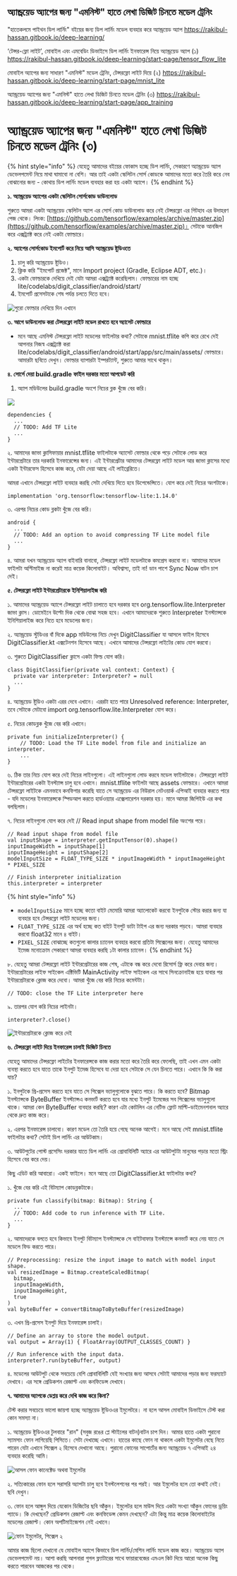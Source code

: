 ## অ্যান্ড্রয়েড অ্যাপের জন্য "এমনিস্ট" হাতে লেখা ডিজিট চিনতে মডেল ট্রেনিং

"হাতেকলমে পাইথন ডিপ লার্নিং" বইয়ের জন্য ডিপ লার্নিং মডেল ব্যবহার করে অ্যান্ড্রয়েড অ্যাপ
https://rakibul-hassan.gitbook.io/deep-learning/

‘টেন্সর-ফ্লো লাইট’, মোবাইল এবং এমবেডিং ডিভাইসে ডিপ লার্নিং ইনফারেন্স নিয়ে অ্যান্ড্রয়েড অ্যাপ (১)
https://rakibul-hassan.gitbook.io/deep-learning/start-page/tensor_flow_lite

মোবাইল অ্যাপের জন্য সাধারণ "এমনিস্ট" মডেল ট্রেনিং, টেন্সরফ্লো লাইট দিয়ে (২)
https://rakibul-hassan.gitbook.io/deep-learning/start-page/mnist_lite

অ্যান্ড্রয়েড অ্যাপের জন্য "এমনিস্ট" হাতে লেখা ডিজিট চিনতে মডেল ট্রেনিং (৩)
https://rakibul-hassan.gitbook.io/deep-learning/start-page/app_training

# অ্যান্ড্রয়েড অ্যাপের জন্য "এমনিস্ট" হাতে লেখা ডিজিট চিনতে মডেল ট্রেনিং \(৩\)

{% hint style="info" %}
যেহেতু আমাদের বইয়ের ফোকাস হচ্ছে ডিপ লার্নিং, সেকারণে অ্যান্ড্রয়েড অ্যাপ ডেভেলপমেন্ট নিয়ে মাথা ঘামাবো না বেশি। আর তাই একটা স্কেলিটন সোর্স কোডকে আমাদের মতো করে তৈরি করে নেব বোঝানোর জন্য - কোথায় ডিপ লার্নিং মডেল ব্যবহার করা হয় একটা অ্যাপে। 
{% endhint %}

**১. অ্যান্ড্রয়েড অ্যাপের একটা স্কেলিটন সোর্সকোড ডাউনলোড** 

শুরুতে আমরা একটা অ্যান্ড্রয়েড স্কেলিটন অ্যাপ এর সোর্স কোড ডাউনলোড করে নেই টেন্সরফ্লো এর গিটহাব এর উদাহরণ পেজ থেকে। লিংক: [https://github.com/tensorflow/examples/archive/master.zip](https://github.com/tensorflow/examples/archive/master.zip)।  সেটাকে আনজিপ করে এক্সট্র্যাক্ট করে নেই একটা ফোল্ডারে। 

**২. অ্যাপের সোর্সকোড ইমপোর্ট করে নিয়ে আসি অ্যান্ড্রয়েড ষ্টুডিওতে**

1. চালু করি অ্যান্ড্রয়েড ষ্টুডিও। 
2. ক্লিক করি "ইমপোর্ট প্রজেক্ট", মানে Import project \(Gradle, Eclipse ADT, etc.\)।
3. একটা ফোল্ডারকে দেখিয়ে দেই যেটা আমরা এক্সট্র্যাক্ট করেছিলাম। ফোল্ডারের নাম হচ্ছে lite/codelabs/digit\_classifier/android/start/
4. ইমপোর্ট প্রসেসটাকে শেষ পর্যন্ত চলতে দিতে হবে। 

![&#x9AA;&#x9C1;&#x9B0;&#x9CB; &#x9AB;&#x9CB;&#x9B2;&#x9CD;&#x9A1;&#x9BE;&#x9B0; &#x9A6;&#x9C7;&#x996;&#x9BF;&#x9DF;&#x9C7; &#x9A6;&#x9BF;&#x9A8; &#x98F;&#x996;&#x9BE;&#x9A8;&#x9C7; ](https://github.com/raqueeb/deep_learning_book/blob/master/.gitbook/assets/gra21.png)

**৩. আগে ডাউনলোড করা টেন্সরফ্লো লাইট মডেল রাখতে হবে অ্যাসেট ফোল্ডারে** 

* মনে আছে এমনিস্ট টেন্সরফ্লো লাইট মডেলের ফাইলটার কথা? সেটাকে mnist.tflite কপি করে রেখে দেই আপনার নিজস্ব এক্সট্র্যাক্ট করা lite/codelabs/digit\_classifier/android/start/app/src/main/assets/ ফোল্ডারে। আমারটা ছবিতে দেখুন। ফোল্ডার ব্যাপারটা ইম্পরট্যান্ট, শুরুতে আমার সাথে থাকুন। 

**৪. সোর্সে দেয়া  build.gradle ফাইল দরকার মতো আপডেট করি** 

1. অ্যাপ মডিউলের build.gradle অংশে নিচের ব্লক খুঁজে বের করি। 

![](https://github.com/raqueeb/deep_learning_book/blob/master/.gitbook/assets/studio12.png)

```text
dependencies {
  ...
  // TODO: Add TF Lite
  ...
}
```

২.  আমাদের জাভা ক্লাসিফায়ার mnist.tflite ফাইলটাকে অ্যাসেট ফোল্ডার থেকে পড়ে সেটাকে লোড করে ইন্টারপ্রেটারে তার দরকারি ইনফারেন্সের জন্য। এই ইন্টারপ্রেটার আমাদের টেন্সরফ্লো লাইট মডেল আর জাভা ক্লাসের মধ্যে একটা ইন্টারফেস হিসেবে কাজ করে, যেটা দেয়া আছে এই লাইব্রেরিতে। 

আমরা এখানে টেন্সরফ্লো লাইট ব্যবহার করছি সেটা দেখিয়ে দিতে হবে ডিপেন্ডেন্সিতে। যোগ করে দেই নিচের অংশটাকে।  

```text
implementation 'org.tensorflow:tensorflow-lite:1.14.0'
```

৩. এরপর নিচের কোড ব্লকটা খুঁজে বের করি। 

```text
android {
  ...
  // TODO: Add an option to avoid compressing TF Lite model file
  ...
}
```

৪. আমরা যখন অ্যান্ড্রয়েড অ্যাপ বাইনারি বানাবো, টেন্সরফ্লো লাইট মডেলটাকে কমপ্রেস করবো না। আমাদের মডেল ফাইলটা অপ্টিমাইজ না করেই মাত্র কয়েক কিলোবাইট। অবিশ্বাস্য, তাই না! ডান পাশে Sync Now বাটন চাপ দেই। 

**৫. টেন্সরফ্লো লাইট ইন্টারপ্রেটারকে ইনিশিয়ালাইজ করি**

১. আমাদের অ্যান্ড্রয়েড অ্যাপে টেন্সরফ্লো লাইট চালাতে হবে দরকার হবে org.tensorflow.lite.Interpreter জাভা ক্লাস। ডোমেইনে উল্টো দিক থেকে বোঝা সহজ হবে। এখানে আমাদেরকে শুরুতে Interpreter ইনস্ট্যান্সকে ইনিশিয়ালাইজ করে নিতে হবে মডেলের জন্য। 

২. অ্যান্ড্রয়েড স্টুডিওর বাঁ দিকে app মডিউলের নিচে দেখুন DigitClassifier যা আসলে ফাইল হিসেবে DigitClassifier.kt এক্সটেনশন হিসেবে আছে। এখানে আমাদের টেন্সরফ্লো লাইটের কোড যোগ করবো। 

৩. শুরুতে DigitClassifier ক্লাসে একটা ফিল্ড যোগ করি। 

```text
class DigitClassifier(private val context: Context) {
  private var interpreter: Interpreter? = null
  ...
}
```

৪. অ্যান্ড্রয়েড ষ্টুডিও একটা এরর দেবে এখানে। এররটা  হতে পারে Unresolved reference: Interpreter, তবে সেটাকে মেটাবো import org.tensorflow.lite.Interpreter যোগ করে। 

৫. নিচের কোডব্লক খুঁজে বের করি এখানে। 

```text
private fun initializeInterpreter() {
    // TODO: Load the TF Lite model from file and initialize an interpreter.
    ...
}
```

৬. ঠিক তার নিচে যোগ করে দেই নিচের লাইনগুলো। এই লাইনগুলো লোড করবে মডেল ফাইলটাকে। টেন্সরফ্লো লাইট ইন্টারপ্রেটারের একটা ইনস্ট্যান্স চালু হবে এখানে। mnist.tflite ফাইলটা আছে assets ফোল্ডারে। এখানে আমরা টেন্সরফ্লো লাইটকে এমনভাবে কনফিগার করেছি যাতে সে অ্যান্ড্রয়েড এর নিউরাল নেটওয়ার্ক এপিআই ব্যবহার করতে পারে - যদি মডেলের ইনফারেন্সকে স্পিডআপ করতে হার্ডওয়্যার এক্সেলারেশন দরকার হয়। মানে আমরা জিপিইউ এর কথা বলছিলাম। 

৭. নিচের লাইনগুলো যোগ করে দেই // Read input shape from model file অংশের পরে। 

```text
// Read input shape from model file
val inputShape = interpreter.getInputTensor(0).shape()
inputImageWidth = inputShape[1]
inputImageHeight = inputShape[2]
modelInputSize = FLOAT_TYPE_SIZE * inputImageWidth * inputImageHeight * PIXEL_SIZE

// Finish interpreter initialization
this.interpreter = interpreter
```

{% hint style="info" %}
* `modelInputSize` মানে হচ্ছে কতো বাইট মেমোরি আমরা অ্যালোকেট করবো ইনপুটকে স্টোর করার জন্য যা ব্যবহার হবে টেন্সরফ্লো লাইট মডেলের জন্য।  
* `FLOAT_TYPE_SIZE` এর অর্থ হচ্ছে কত বাইট ইনপুট ডাটা টাইপ এর জন্য দরকার পড়বে। আমরা ব্যবহার করবো float32 মানে ৪ বাইট। 
* `PIXEL_SIZE` বোঝাচ্ছে কতগুলো কালার চ্যানেল ব্যবহার করবো প্রতিটা পিক্সেলের জন্য। যেহেতু আমাদের ইমেজ মনোক্রোম সেকারণে আমরা ব্যবহার করছি ১টা কালার চ্যানেল। 
{% endhint %}

৮. যেহেতু আমরা টেন্সরফ্লো লাইট ইন্টারপ্রেটারের কাজ শেষ, এটাকে বন্ধ করে দেবো রিসোর্স ফ্রি করে দেবার জন্য। ইন্টারপ্রেটারের লাইফ সাইকেল এক্টিভিটি MainActivity লাইফ সাইকেল এর সাথে সিনক্রোনাইজ হয়ে যাবার পর ইন্টারপ্রেটারকে ক্লোজ করে দেবো। আমরা খুঁজে বের করি নিচের কমেন্টটা। 

```text
// TODO: close the TF Lite interpreter here
```

৯. তারপর যোগ করি নিচের লাইনটা। 

```text
interpreter?.close()
```

![&#x987;&#x9A8;&#x9CD;&#x99F;&#x9BE;&#x9B0;&#x9AA;&#x9CD;&#x9B0;&#x9C7;&#x99F;&#x9BE;&#x9B0;&#x995;&#x9C7; &#x995;&#x9CD;&#x9B2;&#x9CB;&#x99C; &#x995;&#x9B0;&#x9C7; &#x9A6;&#x9C7;&#x987; ](https://github.com/raqueeb/deep_learning_book/blob/master/.gitbook/assets/app4.png)

**৬. টেন্সরফ্লো লাইট দিয়ে ইনফারেন্স চালাই ডিজিট চিনতে** 

যেহেতু আমাদের টেন্সরফ্লো লাইটের ইনফারেন্সকে কাজ করার মতো করে তৈরি করে ফেলেছি, তাই এখন এমন একটা ব্যবস্থা করতে হবে যাতে তাকে ইনপুট ইমেজ হিসেবে যা দেয়া হবে সেটাকে সে যেন চিনতে পারে। এখানে কি কি করা যায়?

১. ইনপুটকে প্রি-প্রসেস করতে হবে যাতে সে পিক্সেল ভ্যালুগুলোকে বুঝতে পারে। কি করতে হবে? Bitmap ইনস্ট্যান্সকে ByteBuffer ইনস্ট্যান্সএ কনভার্ট করতে হবে যার মধ্যে ইনপুট ইমেজের সব পিক্সেলের ভ্যালুগুলো থাকে। আমরা কেন ByteBuffer ব্যবহার করছি? কারণ এটা কোটলিন এর নেটিভ ফ্লোট মাল্টি-ডাইমেনশনাল অ্যারে থেকে দ্রুত কাজ করে। 

২. এরপর ইনফারেন্স চালাবো। কারণ মডেল তো তৈরি হয়ে গেছে অনেক আগেই। মনে আছে সেই mnist.tflite ফাইলটার কথা? সেটাই ডিপ লার্নিং এর আউটকাম। 

৩. আউটপুটের পোস্ট প্রসেসিং দরকার যাতে ডিপ লার্নিং এর প্রোবাবিলিটি অ্যারে এর আউটপুটটা মানুষের পড়ার মতো স্ট্রিং হিসেবে বের করে দেয়। 

কিছু এডিট করি আবারো। একই ফাইলে। মনে আছে তো DigitClassifier.kt ফাইলটার কথা? 

১. খুঁজে বের করি এই বিটম্যাপ কোডব্লকটাকে।  

```text
private fun classify(bitmap: Bitmap): String {
  ...
  // TODO: Add code to run inference with TF Lite.
  ...
}
```

২. আমাদেরকে বলতে হবে কিভাবে ইনপুট বিটম্যাপ ইনস্ট্যান্সকে সে বাইটবাফার ইনস্ট্যান্সে কনভার্ট করে নেয় যাতে সে মডেলে ফিড করতে পারে।

```text
// Preprocessing: resize the input image to match with model input shape.
val resizedImage = Bitmap.createScaledBitmap(
  bitmap,
  inputImageWidth,
  inputImageHeight,
  true
)
val byteBuffer = convertBitmapToByteBuffer(resizedImage)
```

৩. এখন প্রি-প্রসেস ইনপুট দিয়ে ইনফারেন্স চালাই। 

```text
// Define an array to store the model output.
val output = Array(1) { FloatArray(OUTPUT_CLASSES_COUNT) }

// Run inference with the input data.
interpreter?.run(byteBuffer, output)
```

৪. মডেলের আউটপুট থেকে সবচেয়ে বেশি প্রোবাবিলিটি যেই সংখ্যার জন্য আসবে সেটাই আমাদের পড়ার জন্য ফরম্যাটে দেখাবে। এর সঙ্গে প্রেডিকশন রেজাল্ট এবং কনফিডেন্স দেখাবে। 

**৭. আমাদের অ্যাপকে ডেপ্লয় করে দেখি কাজ করে কিনা?**

টেস্ট করার সবচেয়ে ভালো জায়গা হচ্ছে অ্যান্ড্রয়েড ষ্টুডিওএর ইমুলেটরে। না হলে আসল মোবাইল ডিভাইসে টেস্ট করা কোন সমস্যা না। 

১. অ্যান্ড্রয়েড ষ্টুডিওএর টুলবারে "রান" \(সবুজ রঙের প্লে স্টাইলের বাটন\)বাটন চাপ দিন। আমার হাতে একটা পুরানো স্যামসাং ফোন লাগিয়েছি পিসিতে। সেটা দেখাচ্ছে এখানে। হাতের কাছে ফোন না থাকলে একটা ইমুলেটর বেছে নিতে পারেন যেটা এখানে পিক্সেল ২ হিসেবে দেখানো আছে। পুরানো ফোনের সাপোর্টের জন্য অ্যান্ড্রয়েড ৭ এপিআই ২৪ ব্যবহার করেছি আমি। 

![&#x986;&#x9B8;&#x9B2; &#x9AB;&#x9CB;&#x9A8; &#x995;&#x9BE;&#x9A8;&#x9C7;&#x995;&#x9CD;&#x99F;&#x9C7;&#x9A1; &#x985;&#x9A5;&#x9AC;&#x9BE; &#x987;&#x9AE;&#x9C1;&#x9B2;&#x9C7;&#x99F;&#x9B0;](https://github.com/raqueeb/deep_learning_book/blob/master/.gitbook/assets/image.png)

২. সত্যিকারের ফোন হলে সরাসরি অ্যাপটা চালু হবে ইনস্টলেশনের পর পরই। আর  ইমুলেটর হলে তো কথাই নেই। ছবি দেখুন। 

৩. ফোন হলে আঙ্গুল দিয়ে যেকোন ডিজিটের ছবি আঁকুন। ইমুলেটর হলে মাউস দিয়ে একটা সংখ্যা আঁকুন ফোনের ড্রয়িং প্যাডে। কি দেখছেন? প্রেডিকশন রেজাল্ট এবং কনফিডেন্স কেমন দেখছেন? এটা কিন্তু মাত্র কয়েক কিলোবাইটের মডেলের রেজাল্ট। কোন অপটিমাইজেশন নেই এখানে। 

![&#x9AB;&#x9CB;&#x9A8; &#x987;&#x9AE;&#x9C1;&#x9B2;&#x9C7;&#x99F;&#x9B0;, &#x9AA;&#x9BF;&#x995;&#x9CD;&#x9B8;&#x9C7;&#x9B2; &#x9E8;](https://github.com/raqueeb/deep_learning_book/blob/master/.gitbook/assets/app34.png)

আমার কাজ ছিলো দেখানো যে মোবাইল অ্যাপে কিভাবে ডিপ লার্নিং/মেশিন লার্নিং মডেল কাজ করে। অ্যান্ড্রয়েড অ্যাপ ডেভেলপমেন্ট নয়। আশা করছি আপনারা গুগল ফ্ল্যাটারের সাথে ফায়ারবেজের এমএল কিট দিয়ে আরো অনেক কিছু করতে পারবেন আজকের পর থেকে।

